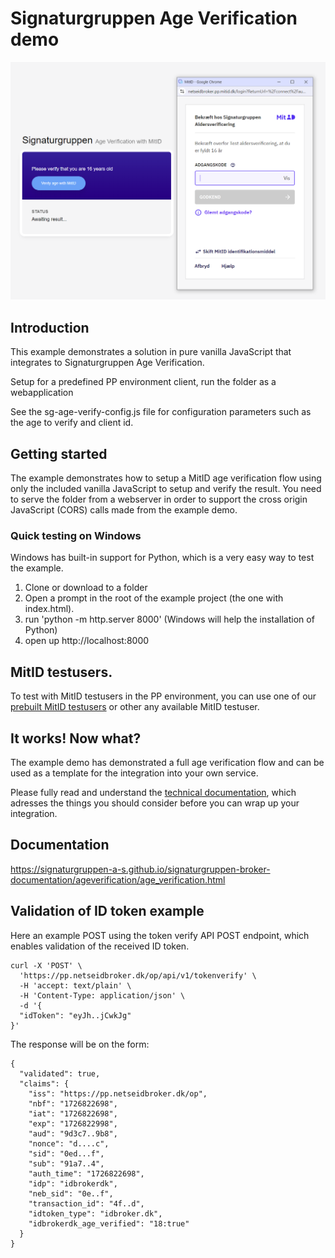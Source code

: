 # Signaturgruppen Age Verification demo

![](images/age_v_demo_1.PNG)

## Introduction
This example demonstrates a solution in pure vanilla JavaScript that integrates to Signaturgruppen Age Verification.

Setup for a predefined PP environment client, run the folder as a webapplication

See the sg-age-verify-config.js file for configuration parameters such as the age to verify and client id.

## Getting started
The example demonstrates how to setup a MitID age verification flow using only the included vanilla JavaScript to setup and verify the result. 
You need to serve the folder from a webserver in order to support the cross origin JavaScript (CORS) calls made from the example demo. 

### Quick testing on Windows
Windows has built-in support for Python, which is a very easy way to test the example. 
1. Clone or download to a folder
2. Open a prompt in the root of the example project (the one with index.html).
3. run 'python -m http.server 8000' (Windows will help the installation of Python)
4. open up http://localhost:8000

## MitID testusers. 
To test with MitID testusers in the PP environment, you can use one of our [prebuilt MitID testusers](https://signaturgruppen-a-s.github.io/signaturgruppen-broker-documentation/ageverification/age_verification.html#getting-started--open-quick-testing) or other any available MitID testuser.

## It works! Now what?
The example demo has demonstrated a full age verification flow and can be used as a template for the integration into your own service.

Please fully read and understand the [technical documentation](https://signaturgruppen-a-s.github.io/signaturgruppen-broker-documentation/ageverification/age_verification.html), which adresses the things you should consider before you can wrap up your integration.

## Documentation
https://signaturgruppen-a-s.github.io/signaturgruppen-broker-documentation/ageverification/age_verification.html

## Validation of ID token example
Here an example POST using the token verify API POST endpoint, which enables validation of the received ID token.
```
curl -X 'POST' \
  'https://pp.netseidbroker.dk/op/api/v1/tokenverify' \
  -H 'accept: text/plain' \
  -H 'Content-Type: application/json' \
  -d '{
  "idToken": "eyJh..jCwkJg"
}'
```
The response will be on the form: 

```
{
  "validated": true,
  "claims": {
    "iss": "https://pp.netseidbroker.dk/op",
    "nbf": "1726822698",
    "iat": "1726822698",
    "exp": "1726822998",
    "aud": "9d3c7..9b8",
    "nonce": "d....c",
    "sid": "0ed...f",
    "sub": "91a7..4",
    "auth_time": "1726822698",
    "idp": "idbrokerdk",
    "neb_sid": "0e..f",
    "transaction_id": "4f..d",
    "idtoken_type": "idbroker.dk",
    "idbrokerdk_age_verified": "18:true"
  }
}
```
